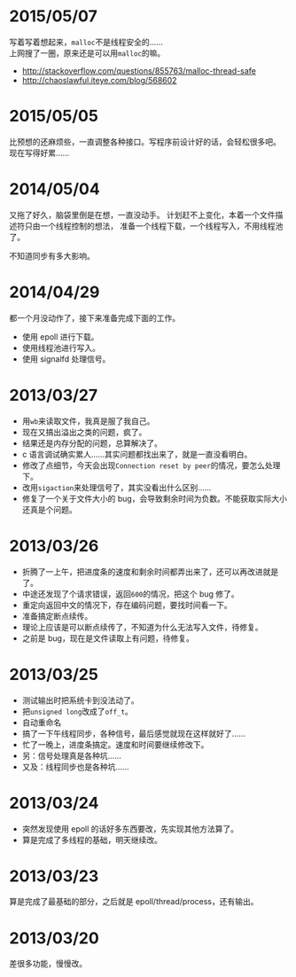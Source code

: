 # 2015/05/07
写着写着想起来，`malloc`不是线程安全的……  
上网搜了一圈，原来还是可以用`malloc`的嘛。

+ <http://stackoverflow.com/questions/855763/malloc-thread-safe>
+ <http://chaoslawful.iteye.com/blog/568602>

# 2015/05/05
比预想的还麻烦些，一直调整各种接口。写程序前设计好的话，会轻松很多吧。
现在写得好累……

# 2014/05/04
又拖了好久，脑袋里倒是在想，一直没动手。
计划赶不上变化，本着一个文件描述符只由一个线程控制的想法，
准备一个线程下载，一个线程写入，不用线程池了。

不知道同步有多大影响。

# 2014/04/29
都一个月没动作了，接下来准备完成下面的工作。
+ 使用 epoll 进行下载。
+ 使用线程池进行写入。
+ 使用 signalfd 处理信号。

# 2013/03/27
+ 用`wb`来读取文件，我真是服了我自己。
+ 现在又搞出溢出之类的问题，疯了。
+ 结果还是内存分配的问题，总算解决了。
+ c 语言调试确实累人……其实问题都找出来了，就是一直没看明白。
+ 修改了点细节，今天会出现`Connection reset by peer`的情况，要怎么处理下。
+ 改用`sigaction`来处理信号了，其实没看出什么区别……
+ 修复了一个关于文件大小的 bug，会导致剩余时间为负数。不能获取实际大小还真是个问题。

# 2013/03/26
+ 折腾了一上午，把进度条的速度和剩余时间都弄出来了，还可以再改进就是了。
+ 中途还发现了个请求错误，返回`600`的情况，把这个 bug 修了。
+ 重定向返回中文的情况下，存在编码问题，要找时间看一下。
+ 准备搞定断点续传。
+ 理论上应该是可以断点续传了，不知道为什么无法写入文件，待修复。
+ 之前是 bug，现在是文件读取上有问题，待修复。

# 2013/03/25
+ 测试输出时把系统卡到没法动了。
+ 把`unsigned long`改成了`off_t`。
+ 自动重命名
+ 搞了一下午线程同步，各种信号，最后感觉就现在这样就好了……
+ 忙了一晚上，进度条搞定。速度和时间要继续修改下。
+ 另：信号处理真是各种坑……
+ 又及：线程同步也是各种坑……

# 2013/03/24
+ 突然发现使用 epoll 的话好多东西要改，先实现其他方法算了。
+ 算是完成了多线程的基础，明天继续改。

# 2013/03/23
算是完成了最基础的部分，之后就是 epoll/thread/process，还有输出。

# 2013/03/20
差很多功能，慢慢改。

